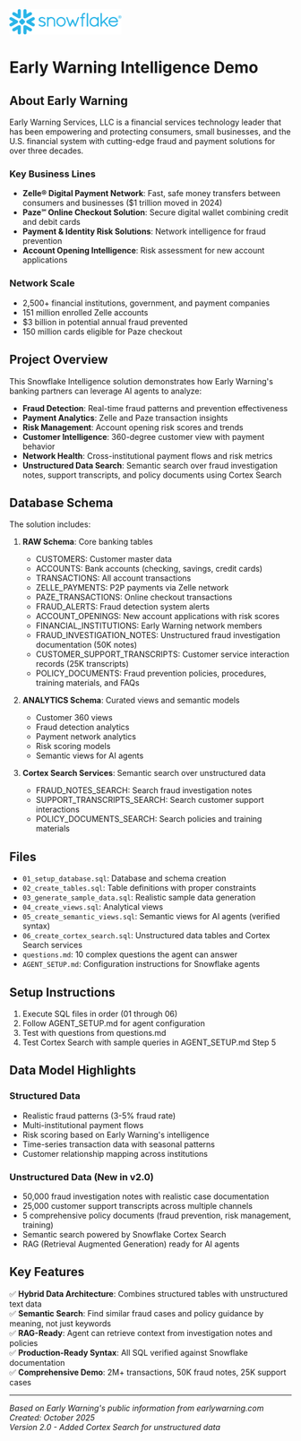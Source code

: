 <img src="Snowflake_Logo.svg" width="200">

# Early Warning Intelligence Demo

## About Early Warning

Early Warning Services, LLC is a financial services technology leader that has been empowering and protecting consumers, small businesses, and the U.S. financial system with cutting-edge fraud and payment solutions for over three decades.

### Key Business Lines

- **Zelle® Digital Payment Network**: Fast, safe money transfers between consumers and businesses ($1 trillion moved in 2024)
- **Paze℠ Online Checkout Solution**: Secure digital wallet combining credit and debit cards
- **Payment & Identity Risk Solutions**: Network intelligence for fraud prevention
- **Account Opening Intelligence**: Risk assessment for new account applications

### Network Scale

- 2,500+ financial institutions, government, and payment companies
- 151 million enrolled Zelle accounts
- $3 billion in potential annual fraud prevented
- 150 million cards eligible for Paze checkout

## Project Overview

This Snowflake Intelligence solution demonstrates how Early Warning's banking partners can leverage AI agents to analyze:

- **Fraud Detection**: Real-time fraud patterns and prevention effectiveness
- **Payment Analytics**: Zelle and Paze transaction insights
- **Risk Management**: Account opening risk scores and trends
- **Customer Intelligence**: 360-degree customer view with payment behavior
- **Network Health**: Cross-institutional payment flows and risk metrics
- **Unstructured Data Search**: Semantic search over fraud investigation notes, support transcripts, and policy documents using Cortex Search

## Database Schema

The solution includes:

1. **RAW Schema**: Core banking tables
   - CUSTOMERS: Customer master data
   - ACCOUNTS: Bank accounts (checking, savings, credit cards)
   - TRANSACTIONS: All account transactions
   - ZELLE_PAYMENTS: P2P payments via Zelle network
   - PAZE_TRANSACTIONS: Online checkout transactions
   - FRAUD_ALERTS: Fraud detection system alerts
   - ACCOUNT_OPENINGS: New account applications with risk scores
   - FINANCIAL_INSTITUTIONS: Early Warning network members
   - FRAUD_INVESTIGATION_NOTES: Unstructured fraud investigation documentation (50K notes)
   - CUSTOMER_SUPPORT_TRANSCRIPTS: Customer service interaction records (25K transcripts)
   - POLICY_DOCUMENTS: Fraud prevention policies, procedures, training materials, and FAQs

2. **ANALYTICS Schema**: Curated views and semantic models
   - Customer 360 views
   - Fraud detection analytics
   - Payment network analytics
   - Risk scoring models
   - Semantic views for AI agents

3. **Cortex Search Services**: Semantic search over unstructured data
   - FRAUD_NOTES_SEARCH: Search fraud investigation notes
   - SUPPORT_TRANSCRIPTS_SEARCH: Search customer support interactions
   - POLICY_DOCUMENTS_SEARCH: Search policies and training materials

## Files

- `01_setup_database.sql`: Database and schema creation
- `02_create_tables.sql`: Table definitions with proper constraints
- `03_generate_sample_data.sql`: Realistic sample data generation
- `04_create_views.sql`: Analytical views
- `05_create_semantic_views.sql`: Semantic views for AI agents (verified syntax)
- `06_create_cortex_search.sql`: Unstructured data tables and Cortex Search services
- `questions.md`: 10 complex questions the agent can answer
- `AGENT_SETUP.md`: Configuration instructions for Snowflake agents

## Setup Instructions

1. Execute SQL files in order (01 through 06)
2. Follow AGENT_SETUP.md for agent configuration
3. Test with questions from questions.md
4. Test Cortex Search with sample queries in AGENT_SETUP.md Step 5

## Data Model Highlights

### Structured Data
- Realistic fraud patterns (3-5% fraud rate)
- Multi-institutional payment flows
- Risk scoring based on Early Warning's intelligence
- Time-series transaction data with seasonal patterns
- Customer relationship mapping across institutions

### Unstructured Data (New in v2.0)
- 50,000 fraud investigation notes with realistic case documentation
- 25,000 customer support transcripts across multiple channels
- 5 comprehensive policy documents (fraud prevention, risk management, training)
- Semantic search powered by Snowflake Cortex Search
- RAG (Retrieval Augmented Generation) ready for AI agents

## Key Features

✅ **Hybrid Data Architecture**: Combines structured tables with unstructured text data  
✅ **Semantic Search**: Find similar fraud cases and policy guidance by meaning, not just keywords  
✅ **RAG-Ready**: Agent can retrieve context from investigation notes and policies  
✅ **Production-Ready Syntax**: All SQL verified against Snowflake documentation  
✅ **Comprehensive Demo**: 2M+ transactions, 50K fraud notes, 25K support cases  

---

*Based on Early Warning's public information from earlywarning.com*  
*Created: October 2025*  
*Version 2.0 - Added Cortex Search for unstructured data*

